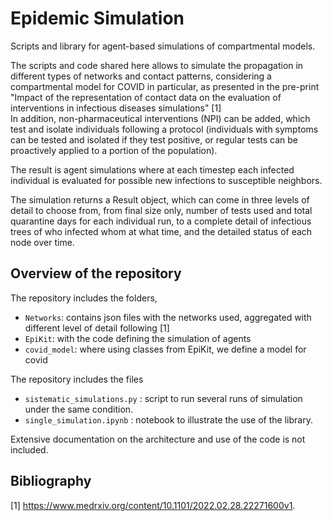 # Epidemic Simulation
Scripts and library for agent-based simulations of compartmental models.

The scripts and code shared here allows to simulate the propagation in different types of networks and contact patterns, considering a compartmental model for COVID in particular, as presented in the pre-print "Impact of the representation of contact data on the evaluation of interventions in infectious diseases simulations" [1]  
In addition, non-pharmaceutical interventions (NPI) can be added, which test and isolate individuals following a protocol (individuals with symptoms can be tested and isolated if they test positive, or regular tests can be proactively applied to a portion of the population).

The result is agent simulations where at each timestep each infected individual is evaluated for possible new infections to susceptible neighbors.

The simulation returns a Result object, which can come in three levels of detail to choose from, from final size only, number of tests used and total quarantine days for each individual run, to a complete detail of infectious trees of who infected whom at what time, and the detailed status of each node over time.

## Overview of the repository

The repository includes the folders,
* `Networks`: contains json files with the networks used, aggregated with different level of detail following [1]
* `EpiKit`: with the code  defining the simulation of agents
* `covid_model`: where using classes from EpiKit, we define a model for covid


The repository includes the files
* `sistematic_simulations.py` : script to run several runs of simulation under the same condition.  
* `single_simulation.ipynb` : notebook to illustrate the use of the library. 

Extensive documentation on the architecture and use of the code is not included.

## Bibliography
[1] https://www.medrxiv.org/content/10.1101/2022.02.28.22271600v1.
